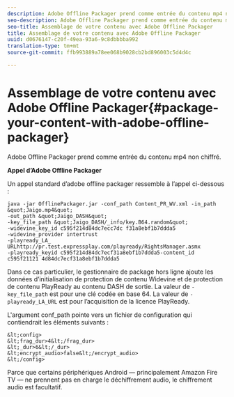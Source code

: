 ```yaml
---
description: Adobe Offline Packager prend comme entrée du contenu mp4 non chiffré.
seo-description: Adobe Offline Packager prend comme entrée du contenu mp4 non chiffré.
seo-title: Assemblage de votre contenu avec Adobe Offline Packager
title: Assemblage de votre contenu avec Adobe Offline Packager
uuid: d0676147-c20f-49ea-93a6-9c8dbbbba992
translation-type: tm+mt
source-git-commit: ffb993889a78ee068b9028cb2bd896003c5d4d4c

---
```



# Assemblage de votre contenu avec Adobe Offline Packager{#package-your-content-with-adobe-offline-packager}

Adobe Offline Packager prend comme entrée du contenu mp4 non chiffré.

**Appel d’Adobe Offline Packager**

Un appel standard d’adobe offline packager ressemble à l’appel ci-dessous :

    java -jar OfflinePackager.jar -conf_path Content_PR_WV.xml -in_path &quot;Jaigo.mp4&quot;
    -out_path &quot;Jaigo_DASH&quot;
    -key_file_path &quot;Jaigo_DASH/_info/key.B64.random&quot;
    -widevine_key_id c595f214d84dc7ecc7dc f31a8ebf1b7ddda5
    -widevine_provider intertrust
    -playready_LA_
    URLhttp://pr.test.expressplay.com/playready/RightsManager.asmx
    -playready_keyid c595f214d84dc7ecf31a8ebf1b7ddda5-content_id c595f21121 4d84dc7ecf31a8ebf1b7ddda5
    

Dans ce cas particulier, le gestionnaire de package hors ligne ajoute les données d’initialisation de protection de contenu Widevine et de protection de contenu PlayReady au contenu DASH de sortie. La valeur de `-key_file_path` est pour une clé codée en base 64. La valeur de `-playready_LA_URL` est pour l’acquisition de la licence PlayReady.

L&#39;argument conf_path pointe vers un fichier de configuration qui contiendrait les éléments suivants :

    &lt;config>
    &lt;frag_dur>4&lt;/frag_dur>
    &lt;_dur>6&lt;/_dur>
    &lt;encrypt_audio>false&lt;/encrypt_audio>
    &lt;/config>

Parce que certains périphériques Android — principalement Amazon Fire TV — ne prennent pas en charge le déchiffrement audio, le chiffrement audio est facultatif.
